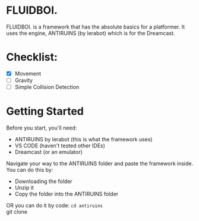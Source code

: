 # FLUIDBOI.
FLUIDBOI. is a framework that has the absolute basics for a platformer. It uses the engine, ANTIRUINS (by lerabot) which is for the Dreamcast.

# Checklist:
- [x] Movement
- [ ] Gravity
- [ ] Simple Collision Detection

# Getting Started
Before you start, you'll need:
- ANTIRUINS by lerabot (this is what the framework uses)
- VS CODE (haven't tested other IDEs)
- Dreamcast (or an emulator)

Navigate your way to the ANTIRUINS folder and paste the framework inside.
You can do this by:
- Downloading the folder
- Unzip it
- Copy the folder into the ANTIRUINS folder


OR you can do it by code:
`cd antiruins` <br />
git clone

